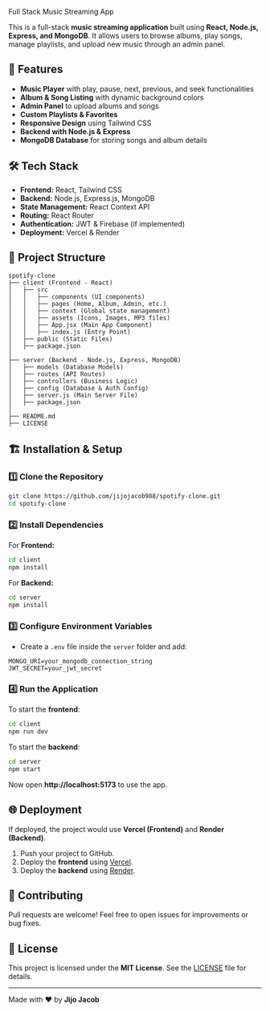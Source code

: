Full Stack Music Streaming App

This is a full-stack **music streaming application** built using **React, Node.js, Express, and MongoDB**. It allows users to browse albums, play songs, manage playlists, and upload new music through an admin panel.

## 🚀 Features
- **Music Player** with play, pause, next, previous, and seek functionalities
- **Album & Song Listing** with dynamic background colors
- **Admin Panel** to upload albums and songs
- **Custom Playlists & Favorites**
- **Responsive Design** using Tailwind CSS
- **Backend with Node.js & Express**
- **MongoDB Database** for storing songs and album details

## 🛠️ Tech Stack
- **Frontend:** React, Tailwind CSS
- **Backend:** Node.js, Express.js, MongoDB
- **State Management:** React Context API
- **Routing:** React Router
- **Authentication:** JWT & Firebase (if implemented)
- **Deployment:** Vercel & Render

## 📂 Project Structure
```
spotify-clone
├── client (Frontend - React)
│   ├── src
│   │   ├── components (UI components)
│   │   ├── pages (Home, Album, Admin, etc.)
│   │   ├── context (Global state management)
│   │   ├── assets (Icons, Images, MP3 files)
│   │   ├── App.jsx (Main App Component)
│   │   ├── index.js (Entry Point)
│   ├── public (Static Files)
│   ├── package.json
│
├── server (Backend - Node.js, Express, MongoDB)
│   ├── models (Database Models)
│   ├── routes (API Routes)
│   ├── controllers (Business Logic)
│   ├── config (Database & Auth Config)
│   ├── server.js (Main Server File)
│   ├── package.json
│
├── README.md
├── LICENSE
```

## 🏗️ Installation & Setup
### 1️⃣ Clone the Repository
```sh
git clone https://github.com/jijojacob988/spotify-clone.git
cd spotify-clone
```
### 2️⃣ Install Dependencies
For **Frontend:**
```sh
cd client
npm install
```
For **Backend:**
```sh
cd server
npm install
```
### 3️⃣ Configure Environment Variables
- Create a `.env` file inside the `server` folder and add:
```env
MONGO_URI=your_mongodb_connection_string
JWT_SECRET=your_jwt_secret
```

### 4️⃣ Run the Application
To start the **frontend**:
```sh
cd client
npm run dev
```
To start the **backend**:
```sh
cd server
npm start
```
Now open **http://localhost:5173** to use the app.

## 🌐 Deployment
If deployed, the project would use **Vercel (Frontend)** and **Render (Backend)**.

1. Push your project to GitHub.
2. Deploy the **frontend** using [Vercel](https://vercel.com/).
3. Deploy the **backend** using [Render](https://render.com/).

## 🤝 Contributing
Pull requests are welcome! Feel free to open issues for improvements or bug fixes.

## 📜 License
This project is licensed under the **MIT License**. See the [LICENSE](LICENSE) file for details.

---

Made with ❤️ by **Jijo Jacob**
